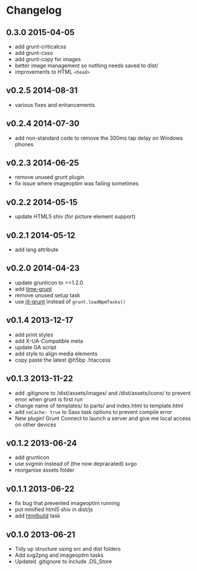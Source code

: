 # Changelog

## 0.3.0 2015-04-05

* add grunt-criticalcss
* add grunt-csso
* add grunt-copy for images
* better image management so nothing needs saved to dist/
* improvements to HTML `<head>`

## v0.2.5 2014-08-31

* various fixes and enhancements

## v0.2.4 2014-07-30

* add non-standard code to remove the 300ms tap delay on Windows phones

## v0.2.3 2014-06-25

* remove unused grunt plugin
* fix issue where imageoptim was failing sometimes

## v0.2.2 2014-05-15

* update HTML5 shiv (for picture element support)

## v0.2.1 2014-05-12

* add lang attribute

## v0.2.0 2014-04-23

* update grunticon to >=1.2.0
* add [time-grunt](https://github.com/sindresorhus/time-grunt)
* remove unused setup task
* use [jit-grunt](https://github.com/shootaroo/jit-grunt) instead of `grunt.loadNpmTasks()`

## v0.1.4 2013-12-17

* add print styles
* add X-UA-Compatible meta
* update GA script
* add style to align media elements
* copy paste the latest @h5bp .htaccess

## v0.1.3 2013-11-22

* add .gitignore to /dist/assets/images/ and /dist/assets/icons/ to prevent error when grunt is first run
* change name of templates/ to parts/ and index.html to template.html
* add `noCache: true` to Sass task options to prevent compile error
* New plugin! Grunt Connect to launch a server and give me local access on other devices

## v0.1.2 2013-06-24

* add grunticon
* use svgmin instead of (the now depracated) svgo
* reorganise assets folder

## v0.1.1 2013-06-22

* fix bug that prevented imageoptim running
* put minified html5 shiv in dist/js
* add [htmlbuild](https://github.com/spatools/grunt-html-build) task

## v0.1.0 2013-06-21

* Tidy up structure using src and dist folders
* Add svg2png and imageoptim tasks
* Updated .gitignore to include .DS_Store
